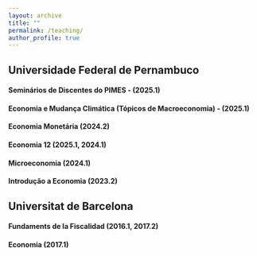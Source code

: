 ```yaml
---
layout: archive
title: ""
permalink: /teaching/
author_profile: true
---
```



## Universidade Federal de Pernambuco

#### Seminários de Discentes do PIMES -  (2025.1)
#### Economia e Mudança Climática (Tópicos de Macroeconomia) -  (2025.1)
#### Economia Monetária (2024.2)
#### Economia 12 (2025.1, 2024.1)
#### Microeconomia (2024.1)
#### Introdução a Economia (2023.2)  

## Universitat de Barcelona

#### Fundaments de la Fiscalidad (2016.1, 2017.2)
#### Economia (2017.1)  
